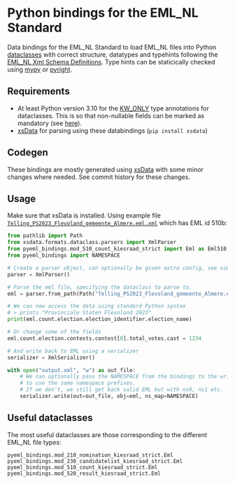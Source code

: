 # Python bindings for the EML_NL Standard
Data bindings for the EML_NL Standard to load EML_NL files into Python [dataclasses](https://docs.python.org/3/library/dataclasses.html) with correct structure, datatypes and typehints following the [EML_NL Xml Schema Definitions](https://www.kiesraad.nl/adviezen-en-publicaties/formulieren/2016/osv/eml-bestanden/eml_nl_1_2_1-xsd). Type hints can be staticically checked using [mypy](https://mypy-lang.org/) or [pyright](https://github.com/microsoft/pyright).

## Requirements
- At least Python version 3.10 for the [KW_ONLY](https://docs.python.org/3/library/dataclasses.html#dataclasses.KW_ONLY) type annotations for dataclasses. This is so that non-nullable fields can be marked as mandatory (see [here](https://xsdata.readthedocs.io/en/latest/faq/why-non-nullable-fields-are-marked-as-optional.html)).
- [xsData](https://github.com/tefra/xsdata) for parsing using these databindings (`pip install xsdata`)

## Codegen
These bindings are mostly generated using [xsData](https://xsdata.readthedocs.io) with some minor changes where needed. See commit history for these changes.

## Usage
Make sure that xsData is installed. Using example file [`Telling_PS2023_Flevoland_gemeente_Almere.eml.xml`](https://data.overheid.nl/dataset/verkiezingsuitslag-provinciale-staten-2023#panel-resources) which has EML id 510b:

```python
from pathlib import Path
from xsdata.formats.dataclass.parsers import XmlParser
from pyeml_bindings.mod_510_count_kiesraad_strict import Eml as Eml510
from pyeml_bindings import NAMESPACE

# Create a parser object, can optionally be given extra config, see xsData docs
parser = XmlParser()

# Parse the eml file, specifying the dataclass to parse to.
eml = parser.from_path(Path("Telling_PS2023_Flevoland_gemeente_Almere.eml.xml"), Eml510)

# We can now access the data using standard Python syntax
# > prints "Provinciale Staten Flevoland 2023"
print(eml.count.election.election_identifier.election_name)

# Or change some of the fields
eml.count.election.contests.contest[0].total_votes.cast = 1234

# And write back to EML using a serializer
serializer = XmlSerializer()

with open("output.xml", "w") as out_file:
    # We can optionally pass the NAMESPACE from the bindings to the write function
    # to use the same namespace prefixes.
    # If we don't, we still get back valid EML but with ns0, ns1 etc.
    serializer.write(out=out_file, obj=eml, ns_map=NAMESPACE)

```

## Useful dataclasses

The most useful dataclasses are those corresponding to the different EML_NL file types:
```
pyeml_bindings.mod_210_nomination_kiesraad_strict.Eml
pyeml_bindings.mod_230_candidatelist_kiesraad_strict.Eml
pyeml_bindings.mod_510_count_kiesraad_strict.Eml
pyeml_bindings.mod_520_result_kiesraad_strict.Eml
```
